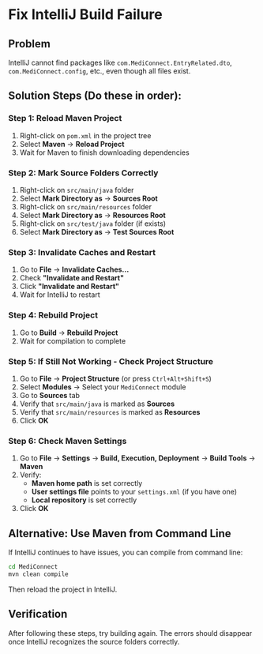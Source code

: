 # Fix IntelliJ Build Failure

## Problem
IntelliJ cannot find packages like `com.MediConnect.EntryRelated.dto`, `com.MediConnect.config`, etc., even though all files exist.

## Solution Steps (Do these in order):

### Step 1: Reload Maven Project
1. Right-click on `pom.xml` in the project tree
2. Select **Maven** → **Reload Project**
3. Wait for Maven to finish downloading dependencies

### Step 2: Mark Source Folders Correctly
1. Right-click on `src/main/java` folder
2. Select **Mark Directory as** → **Sources Root**
3. Right-click on `src/main/resources` folder  
4. Select **Mark Directory as** → **Resources Root**
5. Right-click on `src/test/java` folder (if exists)
6. Select **Mark Directory as** → **Test Sources Root**

### Step 3: Invalidate Caches and Restart
1. Go to **File** → **Invalidate Caches...**
2. Check **"Invalidate and Restart"**
3. Click **"Invalidate and Restart"**
4. Wait for IntelliJ to restart

### Step 4: Rebuild Project
1. Go to **Build** → **Rebuild Project**
2. Wait for compilation to complete

### Step 5: If Still Not Working - Check Project Structure
1. Go to **File** → **Project Structure** (or press `Ctrl+Alt+Shift+S`)
2. Select **Modules** → Select your `MediConnect` module
3. Go to **Sources** tab
4. Verify that `src/main/java` is marked as **Sources**
5. Verify that `src/main/resources` is marked as **Resources**
6. Click **OK**

### Step 6: Check Maven Settings
1. Go to **File** → **Settings** → **Build, Execution, Deployment** → **Build Tools** → **Maven**
2. Verify:
   - **Maven home path** is set correctly
   - **User settings file** points to your `settings.xml` (if you have one)
   - **Local repository** is set correctly
3. Click **OK**

## Alternative: Use Maven from Command Line
If IntelliJ continues to have issues, you can compile from command line:

```bash
cd MediConnect
mvn clean compile
```

Then reload the project in IntelliJ.

## Verification
After following these steps, try building again. The errors should disappear once IntelliJ recognizes the source folders correctly.


